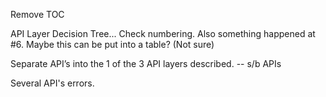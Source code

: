 Remove TOC


API Layer Decision Tree...
Check numbering.
Also something happened at #6.
Maybe this can be put into a table?  (Not sure)

Separate API’s into the 1 of the 3 API layers described.  -- s/b APIs

Several API's errors.